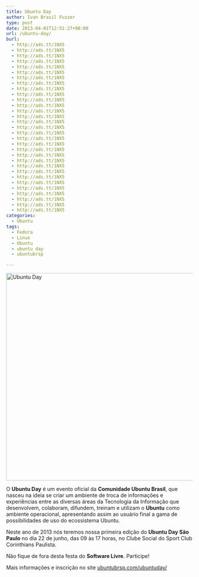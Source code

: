 ```yaml
---
title: Ubuntu Day
author: Ivan Brasil Fuzzer
type: post
date: 2013-04-01T12:51:27+00:00
url: /ubuntu-day/
burl:
  - http://ads.tt/1NX5
  - http://ads.tt/1NX5
  - http://ads.tt/1NX5
  - http://ads.tt/1NX5
  - http://ads.tt/1NX5
  - http://ads.tt/1NX5
  - http://ads.tt/1NX5
  - http://ads.tt/1NX5
  - http://ads.tt/1NX5
  - http://ads.tt/1NX5
  - http://ads.tt/1NX5
  - http://ads.tt/1NX5
  - http://ads.tt/1NX5
  - http://ads.tt/1NX5
  - http://ads.tt/1NX5
  - http://ads.tt/1NX5
  - http://ads.tt/1NX5
  - http://ads.tt/1NX5
  - http://ads.tt/1NX5
  - http://ads.tt/1NX5
  - http://ads.tt/1NX5
  - http://ads.tt/1NX5
  - http://ads.tt/1NX5
  - http://ads.tt/1NX5
  - http://ads.tt/1NX5
  - http://ads.tt/1NX5
  - http://ads.tt/1NX5
  - http://ads.tt/1NX5
  - http://ads.tt/1NX5
  - http://ads.tt/1NX5
  - http://ads.tt/1NX5
categories:
  - Ubuntu
tags:
  - Fedora
  - Linux
  - Ubuntu
  - ubuntu day
  - ubuntubrsp

---
```

<a href="http://ubuntubrsp.com/ubuntuday/" target="_blank" rel="nofollow"><img class="size-full wp-image-4899 aligncenter" title="Ubuntu Day" alt="Ubuntu Day" src="http://www.ubuntero.com.br/wp-content/uploads/2013/04/ubuntu_day.png" width="560" /></a>

O **Ubuntu Day** é um evento oficial da **Comunidade Ubuntu Brasil**, que nasceu na ideia se criar um ambiente de troca de informações e experiências entre as diversas áreas da Tecnologia da Informação que desenvolvem, colaboram, difundem, treinam e utilizam o **Ubuntu** como ambiente operacional, apresentando assim ao usuário final a gama de possibilidades de uso do ecossistema Ubuntu.

Neste ano de 2013 nós teremos nossa primeira edição do **Ubuntu Day São Paulo** no dia 22 de junho, das 09 às 17 horas, no Clube Social do Sport Club Corinthians Paulista.

Não fique de fora desta festa do **Software Livre**. Participe!

Mais informações e inscrição no site <a title="Site do Ubuntu Day São Paulo 2013" href="http://ubuntubrsp.com/ubuntuday/" target="_blank" rel="nofollow">ubuntubrsp.com/ubuntuday/</a>